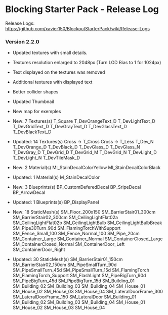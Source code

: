 # Blocking Starter Pack - Release Log
Release Logs: https://github.com/xavier150/BlockoutStarterPack/wiki/Release-Logs

### Version 2.2.0

- Updated textures with small details.
- Textures resolution enlarged to 2048px (Turn LOD Bias to 1 for 1024px)
- Text displayed on the textures was removed
- Additional textures with displayed text
- Better collider shapes
- Updated Thumbnail
- New map for exemples

- New: 7 Textures(s)
	T_Square
	T_DevOrangeText_D
	T_DevLightText_D
	T_DevGridText_D
	T_DevGrayText_D
	T_DevGlassText_D
	T_DevBlackText_D

- Updated: 14 Textures(s)
	Cross -> T_Cross
	Cross -> T_Less
	T_Dev_N
	T_DevOrange_D
	T_DevBlack_D
	T_DevGlass_D
	T_DevGlass_N
	T_DevGray_D
	T_DevGrid_D
	T_DevGrid_M
	T_DevGrid_N
	T_DevLight_D
	T_DevLight_N
	T_DevTileMask_D

- New: 2 Material(s)
	MI_StainDecalColorYellow
	MI_StainDecalColorBlack

- Updated: 1 Material(s)
	M_StainDecalColor

- New: 3 Blueprints(s)
	BP_CustomDeferedDecal
	BP_SripeDecal
	BP_ArrowDecal

- Updated: 1 Blueprints(s)
	BP_DisplayPanel

- New: 18 StaticMesh(s)
	SM_Floor_200x150
	SM_BarrierStair01_300cm
	SM_BarrierStair02_300cm
	SM_CeilingLightFlat02a
	SM_CeilingLightFlat02b
	SM_CeilingLightBulb
	SM_CeilingLightBulbBreak
	SM_Pipe30Turn_90d
	SM_FlamingTorchWithSupport
	SM_Fence_Small_100
	SM_Fence_Normal_100
	SM_Pipe_20cm
	SM_Container_Large
	SM_Container_Normal
	SM_ContainerClosed_Large
	SM_ContainerClosed_Normal
	SM_ContainerDoor_Left
	SM_ContainerDoor_Right

- Updated: 30 StaticMesh(s)
	SM_BarrierStair01_150cm
	SM_BarrierStair02_150cm
	SM_PipeSmallTurn_90d
	SM_PipeSmallTurn_45d
	SM_PipeSmallTurn_15d
	SM_FlamingTorch
	SM_FlamingTorch_Support
	SM_FlashLight
	SM_PipeBigTurn_90d
	SM_PipeBigTurn_45d
	SM_PipeBigTurn_15d
	SM_Building_01
	SM_Building_02
	SM_Building_03
	SM_Building_04
	SM_House_01
	SM_House_02
	SM_House_03
	SM_House_04
	SM_LateralDoorFrame_300
	SM_LateralDoorFrame_150
	SM_LateralDoor
	SM_Building_01
	SM_Building_02
	SM_Building_03
	SM_Building_04
	SM_House_01
	SM_House_02
	SM_House_03
	SM_House_04
